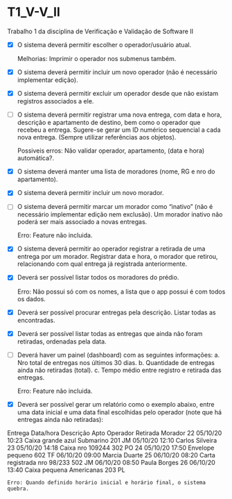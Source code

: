 # T1_V-V_II
Trabalho 1 da disciplina de Verificação e Validação de Software II

- [x] O sistema deverá permitir escolher o operador/usuário atual.
    
    Melhorias: Imprimir o operador nos submenus também.

- [x] O sistema deverá permitir incluir um novo operador (não é necessário
implementar edição).

- [x] O sistema deverá permitir excluir um operador desde que não existam registros associados a ele.

- [ ] O sistema deverá permitir registrar uma nova entrega, com data e hora, descrição e apartamento de destino, bem como o operador que recebeu a entrega. Sugere-se gerar um ID numérico sequencial a cada nova entrega. (Sempre utilizar referências aos objetos).
    
    Possiveis erros: Não validar operador, apartamento, (data e hora) automática?.

- [x] O sistema deverá manter uma lista de moradores (nome, RG e nro do
apartamento).

- [x] O sistema deverá permitir incluir um novo morador.

- [ ] O sistema deverá permitir marcar um morador como “inativo” (não é necessário
implementar edição nem exclusão). Um morador inativo não poderá ser mais
associado a novas entregas.
    
    Erro: Feature não incluida.

- [x] O sistema deverá permitir ao operador registrar a retirada de uma entrega por um
morador. Registrar data e hora, o morador que retirou, relacionando com qual
entrega já registrada anteriormente.

- [x] Deverá ser possível listar todos os moradores do prédio.

    Erro: Não possui só com os nomes, a lista que o app possui é com todos os dados.

- [x] Deverá ser possível procurar entregas pela descrição. Listar todas as encontradas.

- [x] Deverá ser possível listar todas as entregas que ainda não foram retiradas,
ordenadas pela data.

- [ ] Deverá haver um painel (dashboard) com as seguintes informações:
a. Nro total de entregas nos últimos 30 dias.
b. Quantidade de entregas ainda não retiradas (total).
c. Tempo médio entre registro e retirada das entregas.
    
    Erro: Feature não incluida.

- [x] Deverá ser possível gerar um relatório como o exemplo abaixo, entre uma data
inicial e uma data final escolhidas pelo operador (note que há entregas ainda não
retiradas):

Entrega Data/hora Descrição Apto Operador Retirada Morador
22 05/10/20 10:23 Caixa grande azul Submarino 201 JM 05/10/20 12:10 Carlos Silveira
23 05/10/20 14:18 Caixa nro 109244 302 PO
24 05/10/20 17:50 Envelope pequeno 602 TF 06/10/20 09:00 Marcia Duarte
25 06/10/20 08:20 Carta registrada nro 98/233 502 JM 06/10/20 08:50 Paula Borges
26 06/10/20 13:40 Caixa pequena Americanas 203 PL

    Erro: Quando definido horário inicial e horário final, o sistema quebra. 
